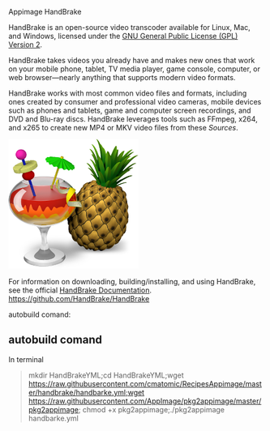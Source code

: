  
Appimage  HandBrake 

HandBrake is an open-source video transcoder available for Linux, Mac, and Windows, licensed under the [GNU General Public License (GPL) Version 2](LICENSE).

HandBrake takes videos you already have and makes new ones that work on your mobile phone, tablet, TV media player, game console, computer, or web browser—nearly anything that supports modern video formats.

HandBrake works with most common video files and formats, including ones created by consumer and professional video cameras, mobile devices such as phones and tablets, game and computer screen recordings, and DVD and Blu-ray discs. HandBrake leverages tools such as FFmpeg, x264, and x265 to create new MP4 or MKV video files from these *Sources*.

![handbrake](img/handbrake.png)


For information on downloading, building/installing, and using HandBrake, see the official [HandBrake Documentation](https://handbrake.fr/docs).
https://github.com/HandBrake/HandBrake

autobuild comand:

## autobuild comand
In terminal

> mkdir HandBrakeYML;cd HandBrakeYML;wget https://raw.githubusercontent.com/cmatomic/RecipesAppimage/master/handbrake/handbarke.yml;wget https://raw.githubusercontent.com/AppImage/pkg2appimage/master/pkg2appimage; chmod +x pkg2appimage;./pkg2appimage handbarke.yml
